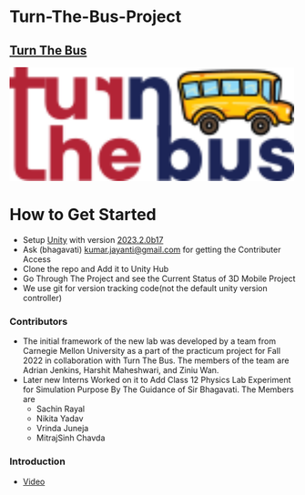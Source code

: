# Turn-The-Bus-Project

## [Turn The Bus](https://www.turnthebus.org/)

<img src="./Assets/Resources/Pictures/Logo_turn-the-bus.png" height="200" width="500">

# How to Get Started

- Setup [Unity](https://unity.com/) with version [ 2023.2.0b17 ](https://unity.com/releases/editor/beta/2023.2.0b17#installs)
- Ask (bhagavati) kumar.jayanti@gmail.com for getting the Contributer Access
- Clone the repo and Add it to Unity Hub
- Go Through The Project and see the Current Status of 3D Mobile Project
- We use git for version tracking code(not the default unity version controller)

### Contributors

- The initial framework of the new lab was developed by a team from Carnegie Mellon University as a part of the practicum project for Fall 2022 in collaboration with Turn The Bus. The members of the team are Adrian Jenkins, Harshit Maheshwari, and Ziniu Wan.
- Later new Interns Worked on it to Add Class 12 Physics Lab Experiment for Simulation Purpose By The Guidance of Sir Bhagavati. The Members are
  - Sachin Rayal
  - Nikita Yadav
  - Vrinda Juneja
  - MitrajSinh Chavda


### Introduction
- [Video](https://drive.google.com/file/d/1oXgydY2Se3cJZ3_1piTcsqX1HR-cAUeo/view?usp=sharing)

